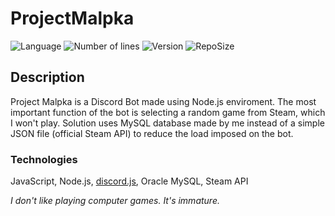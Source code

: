 # ProjectMalpka
![Language](https://img.shields.io/badge/language-JavaScript-0E15C0)
![Number of lines](https://img.shields.io/tokei/lines/github/karolstawowski/ProjectMalpka)
![Version](https://img.shields.io/badge/version-1.0.0.0-0E15C0) 
![RepoSize](https://img.shields.io/github/repo-size/karolstawowski/ProjectMalpka) <br>

## Description
Project Malpka is a Discord Bot made using Node.js enviroment.
The most important function of the bot is selecting a random game from Steam, which I won't play.
Solution uses MySQL database made by me instead of a simple JSON file (official Steam API) to reduce the load imposed on the bot.

### Technologies
JavaScript, Node.js, <a href="https://discord.js.org/#/">discord.js</a>, Oracle MySQL, Steam API

<i>I don't like playing computer games. It's immature.</i>
